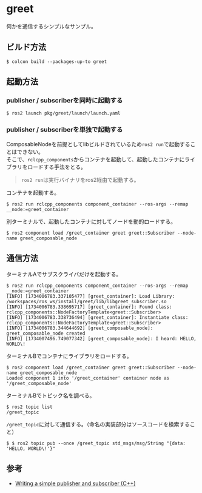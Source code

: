 # greet

何かを通信するシンプルなサンプル。

## ビルド方法

```console
$ colcon build --packages-up-to greet
```

## 起動方法

### publisher / subscriberを同時に起動する

```console
$ ros2 launch pkg/greet/launch/launch.yaml
```

### publisher / subscriberを単独で起動する

ComposableNodeを前提としてlibビルドされているため`ros2 run`で起動することはできない。  
そこで、`rclcpp_components`からコンテナを起動して、起動したコンテナにライブラリをロードする手法をとる。

> `ros2 run`は実行バイナリをros2経由で起動する。

コンテナを起動する。

```console
$ ros2 run rclcpp_components component_container --ros-args --remap __node:=greet_container
```

別ターミナルで、起動したコンテナに対してノードを動的ロードする。

```console
$ ros2 component load /greet_container greet greet::Subscriber --node-name greet_composable_node
```

## 通信方法

ターミナルAでサブスクライバだけを起動する。

```console
$ ros2 run rclcpp_components component_container --ros-args --remap __node:=greet_container
[INFO] [1734006783.337105477] [greet_container]: Load Library: /workspaces/ros_ws/install/greet/lib/libgreet_subscriber.so
[INFO] [1734006783.338695717] [greet_container]: Found class: rclcpp_components::NodeFactoryTemplate<greet::Subscriber>
[INFO] [1734006783.338736494] [greet_container]: Instantiate class: rclcpp_components::NodeFactoryTemplate<greet::Subscriber>
[INFO] [1734006783.344644692] [greet_composable_node]: greet_composable_node created
[INFO] [1734007496.749077342] [greet_composable_node]: I heard: HELLO, WORLD\!
```

ターミナルBでコンテナにライブラリをロードする。

```console
$ ros2 component load /greet_container greet greet::Subscriber --node-name greet_composable_node
Loaded component 1 into '/greet_container' container node as '/greet_composable_node'
```

ターミナルBでトピック名を調べる。

```console
$ ros2 topic list
/greet_topic
```

`/greet_topic`に対して通信する。（命名の実装部分はソースコードを検索すること）

```console
$ $ ros2 topic pub --once /greet_topic std_msgs/msg/String "{data: 'HELLO, WORLD\!'}"

```

## 参考

- [Writing a simple publisher and subscriber (C++)](https://docs.ros.org/en/jazzy/Tutorials/Beginner-Client-Libraries/Writing-A-Simple-Cpp-Publisher-And-Subscriber.html)
